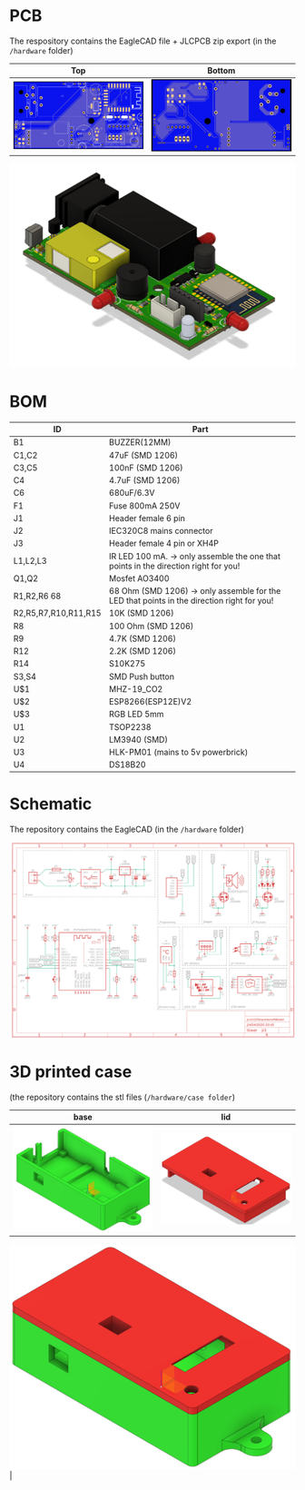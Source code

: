 # PCB
The respository contains the EagleCAD file + JLCPCB zip export (in the `/hardware` folder)

| Top                                 | Bottom                                 |
|-------------------------------------|----------------------------------------|
| ![PCB top view](images/pcb_top.png) | ![PCB bottom view](images/pcb_bot.png) |

![3D PCB](images/3d_pcb.png)

# BOM
| ID                                 | Part                                                                |
|------------------------------------|----------------------------------------------------------------------
|B1                                  | BUZZER(12MM)     
|C1,C2                               | 47uF (SMD 1206)             
|C3,C5                               | 100nF (SMD 1206)            
|C4                                  | 4.7uF (SMD 1206) 
|C6                                  | 680uF/6.3V 
|F1                                  | Fuse 800mA 250V       
|J1                                  | Header female 6 pin
|J2                                  | IEC320C8 mains connector         
|J3                                  | Header female 4 pin or XH4P             
|L1,L2,L3                            | IR LED 100 mA.    -> only assemble the one that points in the direction right for you!
|Q1,Q2                               | Mosfet AO3400           
|R1,R2,R6 68                         | 68 Ohm (SMD 1206) -> only assemble for the LED that points in the direction right for you!                
|R2,R5,R7,R10,R11,R15                | 10K (SMD 1206)             
|R8                                  | 100 Ohm (SMD 1206)          
|R9                                  | 4.7K (SMD 1206)
|R12                                 | 2.2K (SMD 1206)  
|R14                                 | S10K275          
|S3,S4                               | SMD Push button     
|U$1                                 | MHZ-19_CO2       
|U$2                                 | ESP8266(ESP12E)V2
|U$3                                 | RGB LED 5mm          
|U1                                  | TSOP2238      
|U2                                  | LM3940 (SMD)         
|U3                                  | HLK-PM01 (mains to 5v powerbrick)     
|U4                                  | DS18B20   

# Schematic
The repository contains the EagleCAD (in the `/hardware` folder)

![Schematic](images/schematic.png)

# 3D printed case
(the repository contains the stl files (`/hardware/case folder`)

| base                                  | lid                                     |
|---------------------------------------|-----------------------------------------|
| ![PCB top view](images/case_base.png) | ![PCB bottom view](images/case_lid.png) |

![PCB top view](images/case_assembled.png)
|
